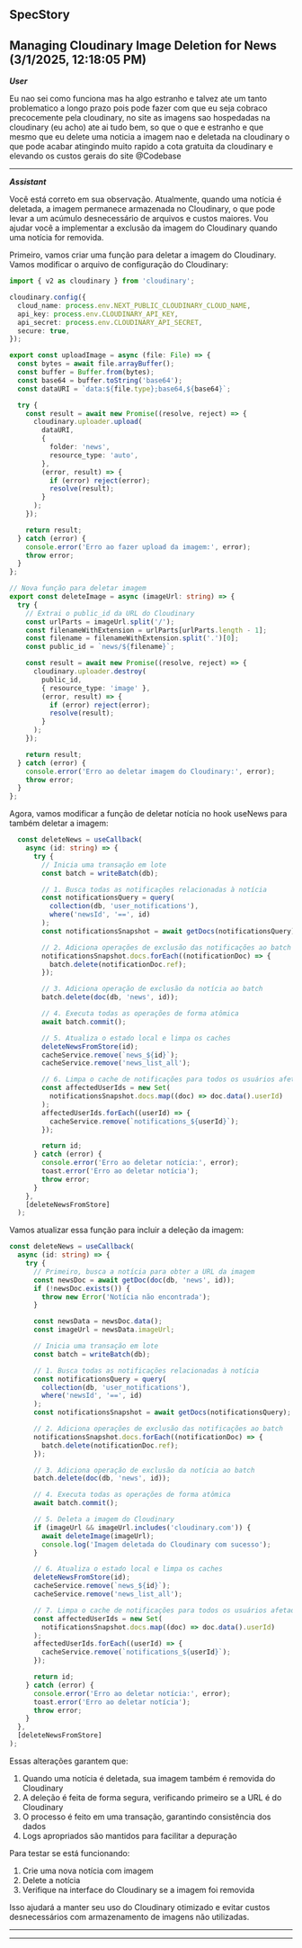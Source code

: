 ## SpecStory

## Managing Cloudinary Image Deletion for News (3/1/2025, 12:18:05 PM)

_**User**_

Eu nao sei como funciona mas ha algo estranho e talvez ate um tanto problematico a longo prazo pois pode fazer com que eu seja cobraco precocemente pela cloudinary, no site as imagens sao hospedadas na cloudinary (eu acho) ate ai tudo bem, so que o que e estranho e que mesmo que eu delete uma noticia a imagem nao e deletada na cloudinary o que pode acabar atingindo muito rapido a cota gratuita da cloudinary e elevando os custos gerais do site @Codebase 

---

_**Assistant**_

Você está correto em sua observação. Atualmente, quando uma notícia é deletada, a imagem permanece armazenada no Cloudinary, o que pode levar a um acúmulo desnecessário de arquivos e custos maiores. Vou ajudar você a implementar a exclusão da imagem do Cloudinary quando uma notícia for removida.

Primeiro, vamos criar uma função para deletar a imagem do Cloudinary. Vamos modificar o arquivo de configuração do Cloudinary:

```typescript:src/lib/cloudinary/config.ts
import { v2 as cloudinary } from 'cloudinary';

cloudinary.config({
  cloud_name: process.env.NEXT_PUBLIC_CLOUDINARY_CLOUD_NAME,
  api_key: process.env.CLOUDINARY_API_KEY,
  api_secret: process.env.CLOUDINARY_API_SECRET,
  secure: true,
});

export const uploadImage = async (file: File) => {
  const bytes = await file.arrayBuffer();
  const buffer = Buffer.from(bytes);
  const base64 = buffer.toString('base64');
  const dataURI = `data:${file.type};base64,${base64}`;

  try {
    const result = await new Promise((resolve, reject) => {
      cloudinary.uploader.upload(
        dataURI,
        {
          folder: 'news',
          resource_type: 'auto',
        },
        (error, result) => {
          if (error) reject(error);
          resolve(result);
        }
      );
    });

    return result;
  } catch (error) {
    console.error('Erro ao fazer upload da imagem:', error);
    throw error;
  }
};

// Nova função para deletar imagem
export const deleteImage = async (imageUrl: string) => {
  try {
    // Extrai o public_id da URL do Cloudinary
    const urlParts = imageUrl.split('/');
    const filenameWithExtension = urlParts[urlParts.length - 1];
    const filename = filenameWithExtension.split('.')[0];
    const public_id = `news/${filename}`;

    const result = await new Promise((resolve, reject) => {
      cloudinary.uploader.destroy(
        public_id,
        { resource_type: 'image' },
        (error, result) => {
          if (error) reject(error);
          resolve(result);
        }
      );
    });

    return result;
  } catch (error) {
    console.error('Erro ao deletar imagem do Cloudinary:', error);
    throw error;
  }
};
```

Agora, vamos modificar a função de deletar notícia no hook useNews para também deletar a imagem:


```309:354:src/hooks/useNews.ts
  const deleteNews = useCallback(
    async (id: string) => {
      try {
        // Inicia uma transação em lote
        const batch = writeBatch(db);

        // 1. Busca todas as notificações relacionadas à notícia
        const notificationsQuery = query(
          collection(db, 'user_notifications'),
          where('newsId', '==', id)
        );
        const notificationsSnapshot = await getDocs(notificationsQuery);

        // 2. Adiciona operações de exclusão das notificações ao batch
        notificationsSnapshot.docs.forEach((notificationDoc) => {
          batch.delete(notificationDoc.ref);
        });

        // 3. Adiciona operação de exclusão da notícia ao batch
        batch.delete(doc(db, 'news', id));

        // 4. Executa todas as operações de forma atômica
        await batch.commit();

        // 5. Atualiza o estado local e limpa os caches
        deleteNewsFromStore(id);
        cacheService.remove(`news_${id}`);
        cacheService.remove('news_list_all');

        // 6. Limpa o cache de notificações para todos os usuários afetados
        const affectedUserIds = new Set(
          notificationsSnapshot.docs.map((doc) => doc.data().userId)
        );
        affectedUserIds.forEach((userId) => {
          cacheService.remove(`notifications_${userId}`);
        });

        return id;
      } catch (error) {
        console.error('Erro ao deletar notícia:', error);
        toast.error('Erro ao deletar notícia');
        throw error;
      }
    },
    [deleteNewsFromStore]
  );
```


Vamos atualizar essa função para incluir a deleção da imagem:

```typescript:src/hooks/useNews.ts
const deleteNews = useCallback(
  async (id: string) => {
    try {
      // Primeiro, busca a notícia para obter a URL da imagem
      const newsDoc = await getDoc(doc(db, 'news', id));
      if (!newsDoc.exists()) {
        throw new Error('Notícia não encontrada');
      }

      const newsData = newsDoc.data();
      const imageUrl = newsData.imageUrl;

      // Inicia uma transação em lote
      const batch = writeBatch(db);

      // 1. Busca todas as notificações relacionadas à notícia
      const notificationsQuery = query(
        collection(db, 'user_notifications'),
        where('newsId', '==', id)
      );
      const notificationsSnapshot = await getDocs(notificationsQuery);

      // 2. Adiciona operações de exclusão das notificações ao batch
      notificationsSnapshot.docs.forEach((notificationDoc) => {
        batch.delete(notificationDoc.ref);
      });

      // 3. Adiciona operação de exclusão da notícia ao batch
      batch.delete(doc(db, 'news', id));

      // 4. Executa todas as operações de forma atômica
      await batch.commit();

      // 5. Deleta a imagem do Cloudinary
      if (imageUrl && imageUrl.includes('cloudinary.com')) {
        await deleteImage(imageUrl);
        console.log('Imagem deletada do Cloudinary com sucesso');
      }

      // 6. Atualiza o estado local e limpa os caches
      deleteNewsFromStore(id);
      cacheService.remove(`news_${id}`);
      cacheService.remove('news_list_all');

      // 7. Limpa o cache de notificações para todos os usuários afetados
      const affectedUserIds = new Set(
        notificationsSnapshot.docs.map((doc) => doc.data().userId)
      );
      affectedUserIds.forEach((userId) => {
        cacheService.remove(`notifications_${userId}`);
      });

      return id;
    } catch (error) {
      console.error('Erro ao deletar notícia:', error);
      toast.error('Erro ao deletar notícia');
      throw error;
    }
  },
  [deleteNewsFromStore]
);
```

Essas alterações garantem que:

1. Quando uma notícia é deletada, sua imagem também é removida do Cloudinary
2. A deleção é feita de forma segura, verificando primeiro se a URL é do Cloudinary
3. O processo é feito em uma transação, garantindo consistência dos dados
4. Logs apropriados são mantidos para facilitar a depuração

Para testar se está funcionando:
1. Crie uma nova notícia com imagem
2. Delete a notícia
3. Verifique na interface do Cloudinary se a imagem foi removida

Isso ajudará a manter seu uso do Cloudinary otimizado e evitar custos desnecessários com armazenamento de imagens não utilizadas.

---



---

